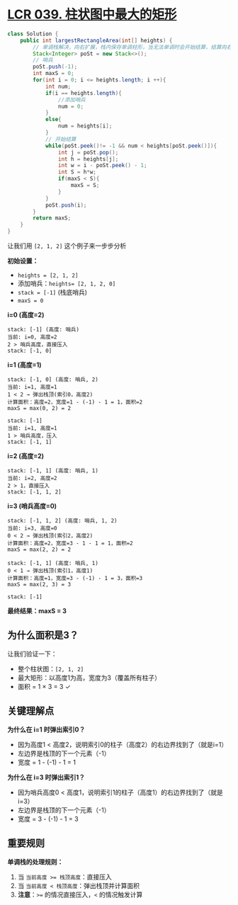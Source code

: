 # [LCR 039. 柱状图中最大的矩形](https://leetcode.cn/problems/0ynMMM/)



```java
class Solution {
    public int largestRectangleArea(int[] heights) {
        // 单调栈解决，向右扩展，栈内保存单调柱形，当无法单调时会开始结算，结算向右结算
        Stack<Integer> poSt = new Stack<>();
        // 哨兵
        poSt.push(-1);
        int maxS = 0; 
        for(int i = 0; i <= heights.length; i ++){
            int num;
            if(i == heights.length){
                //添加哨兵
                num = 0;
            }
            else{
                num = heights[i];
            }
            // 开始结算
            while(poSt.peek()!= -1 && num < heights[poSt.peek()]){
                int j = poSt.pop();
                int h = heights[j];
                int w = i - poSt.peek() - 1;
                int S = h*w;
                if(maxS < S){
                    maxS = S;
                }
            }
            poSt.push(i);
        }
        return maxS;
    }
}
```

让我们用 `[2, 1, 2]` 这个例子来一步步分析

**初始设置：**
- `heights = [2, 1, 2]`
- 添加哨兵：`heights= [2, 1, 2, 0]`
- `stack = [-1]` (栈底哨兵)
- `maxS = 0`

**i=0 (高度=2)**

```
stack: [-1] (高度: 哨兵)
当前: i=0, 高度=2
2 > 哨兵高度，直接压入
stack: [-1, 0]
```

**i=1 (高度=1)**
```
stack: [-1, 0] (高度: 哨兵, 2)
当前: i=1, 高度=1
1 < 2 → 弹出栈顶(索引0，高度2)
计算面积：高度=2，宽度=1 - (-1) - 1 = 1，面积=2
maxS = max(0, 2) = 2

stack: [-1]
当前: i=1, 高度=1
1 > 哨兵高度，压入
stack: [-1, 1]
```

**i=2 (高度=2)**
```
stack: [-1, 1] (高度: 哨兵, 1)
当前: i=2, 高度=2
2 > 1，直接压入
stack: [-1, 1, 2]
```

**i=3 (哨兵高度=0)**
```
stack: [-1, 1, 2] (高度: 哨兵, 1, 2)
当前: i=3, 高度=0
0 < 2 → 弹出栈顶(索引2，高度2)
计算面积：高度=2，宽度=3 - 1 - 1 = 1，面积=2
maxS = max(2, 2) = 2

stack: [-1, 1] (高度: 哨兵, 1)
0 < 1 → 弹出栈顶(索引1，高度1)
计算面积：高度=1，宽度=3 - (-1) - 1 = 3，面积=3
maxS = max(2, 3) = 3

stack: [-1]
```

**最终结果：maxS = 3**

## 为什么面积是3？

让我们验证一下：
- 整个柱状图：`[2, 1, 2]`
- 最大矩形：以高度1为高，宽度为3（覆盖所有柱子）
- 面积 = 1 × 3 = 3 ✓

## 关键理解点

**为什么在 i=1 时弹出索引0？**

- 因为高度1 < 高度2，说明索引0的柱子（高度2）的右边界找到了（就是i=1）
- 左边界是栈顶的下一个元素（-1）
- 宽度 = 1 - (-1) - 1 = 1

**为什么在 i=3 时弹出索引1？**

- 因为哨兵高度0 < 高度1，说明索引1的柱子（高度1）的右边界找到了（就是i=3）
- 左边界是栈顶的下一个元素（-1）
- 宽度 = 3 - (-1) - 1 = 3

## 重要规则

**单调栈的处理规则：**
1. 当 `当前高度 >= 栈顶高度`：直接压入
2. 当 `当前高度 < 栈顶高度`：弹出栈顶并计算面积
3. **注意**：`>=` 的情况直接压入，`<` 的情况触发计算
